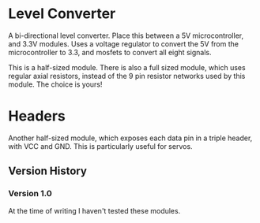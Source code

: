 Level Converter
===============

A bi-directional level converter. Place this between a 5V microcontroller, and 3.3V modules.
Uses a voltage regulator to convert the 5V from the microcontroller to 3.3, and mosfets to convert
all eight signals.

This is a half-sized module. There is also a full sized module, which uses regular axial resistors, instead of the
9 pin resistor networks used by this module. The choice is yours!

Headers
=======

Another half-sized module, which exposes each data pin in a triple header, with VCC and GND.
This is particularly useful for servos.

## Version History

### Version 1.0

At the time of writing I haven't tested these modules.
